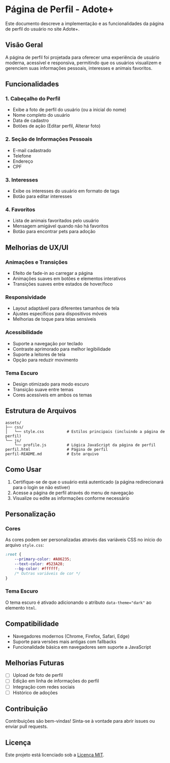 # Página de Perfil - Adote+

Este documento descreve a implementação e as funcionalidades da página de perfil do usuário no site Adote+.

## Visão Geral

A página de perfil foi projetada para oferecer uma experiência de usuário moderna, acessível e responsiva, permitindo que os usuários visualizem e gerenciem suas informações pessoais, interesses e animais favoritos.

## Funcionalidades

### 1. Cabeçalho do Perfil
- Exibe a foto de perfil do usuário (ou a inicial do nome)
- Nome completo do usuário
- Data de cadastro
- Botões de ação (Editar perfil, Alterar foto)

### 2. Seção de Informações Pessoais
- E-mail cadastrado
- Telefone
- Endereço
- CPF

### 3. Interesses
- Exibe os interesses do usuário em formato de tags
- Botão para editar interesses

### 4. Favoritos
- Lista de animais favoritados pelo usuário
- Mensagem amigável quando não há favoritos
- Botão para encontrar pets para adoção

## Melhorias de UX/UI

### Animações e Transições
- Efeito de fade-in ao carregar a página
- Animações suaves em botões e elementos interativos
- Transições suaves entre estados de hover/foco

### Responsividade
- Layout adaptável para diferentes tamanhos de tela
- Ajustes específicos para dispositivos móveis
- Melhorias de toque para telas sensíveis

### Acessibilidade
- Suporte a navegação por teclado
- Contraste aprimorado para melhor legibilidade
- Suporte a leitores de tela
- Opção para reduzir movimento

### Tema Escuro
- Design otimizado para modo escuro
- Transição suave entre temas
- Cores acessíveis em ambos os temas

## Estrutura de Arquivos

```
assets/
├── css/
│   └── style.css          # Estilos principais (incluindo a página de perfil)
└── js/
    └── profile.js         # Lógica JavaScript da página de perfil
perfil.html                # Página de perfil
perfil-README.md           # Este arquivo
```

## Como Usar

1. Certifique-se de que o usuário está autenticado (a página redirecionará para o login se não estiver)
2. Acesse a página de perfil através do menu de navegação
3. Visualize ou edite as informações conforme necessário

## Personalização

### Cores
As cores podem ser personalizadas através das variáveis CSS no início do arquivo `style.css`:

```css
:root {
    --primary-color: #A06235;
    --text-color: #523A28;
    --bg-color: #ffffff;
    /* Outras variáveis de cor */
}
```

### Tema Escuro
O tema escuro é ativado adicionando o atributo `data-theme="dark"` ao elemento `html`.

## Compatibilidade

- Navegadores modernos (Chrome, Firefox, Safari, Edge)
- Suporte para versões mais antigas com fallbacks
- Funcionalidade básica em navegadores sem suporte a JavaScript

## Melhorias Futuras

- [ ] Upload de foto de perfil
- [ ] Edição em linha de informações do perfil
- [ ] Integração com redes sociais
- [ ] Histórico de adoções

## Contribuição

Contribuições são bem-vindas! Sinta-se à vontade para abrir issues ou enviar pull requests.

## Licença

Este projeto está licenciado sob a [Licença MIT](LICENSE).
